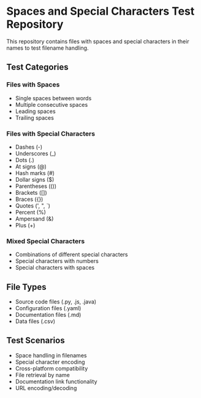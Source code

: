 # Spaces and Special Characters Test Repository

This repository contains files with spaces and special characters in their names to test filename handling.

## Test Categories

### Files with Spaces
- Single spaces between words
- Multiple consecutive spaces
- Leading spaces
- Trailing spaces

### Files with Special Characters
- Dashes (-)
- Underscores (_)
- Dots (.)
- At signs (@)
- Hash marks (#)
- Dollar signs ($)
- Parentheses (())
- Brackets ([])
- Braces ({})
- Quotes (', ", `)
- Percent (%)
- Ampersand (&)
- Plus (+)

### Mixed Special Characters
- Combinations of different special characters
- Special characters with numbers
- Special characters with spaces

## File Types
- Source code files (.py, .js, .java)
- Configuration files (.yaml)
- Documentation files (.md)
- Data files (.csv)

## Test Scenarios
- Space handling in filenames
- Special character encoding
- Cross-platform compatibility
- File retrieval by name
- Documentation link functionality
- URL encoding/decoding
